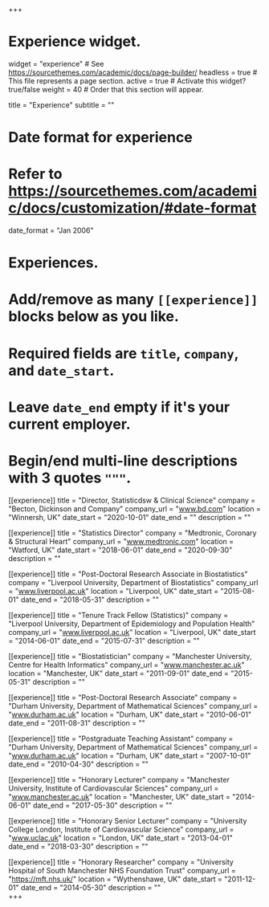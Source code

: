 +++
# Experience widget.
widget = "experience"  # See https://sourcethemes.com/academic/docs/page-builder/
headless = true  # This file represents a page section.
active = true  # Activate this widget? true/false
weight = 40  # Order that this section will appear.

title = "Experience"
subtitle = ""

# Date format for experience
#   Refer to https://sourcethemes.com/academic/docs/customization/#date-format
date_format = "Jan 2006"

# Experiences.
#   Add/remove as many `[[experience]]` blocks below as you like.
#   Required fields are `title`, `company`, and `date_start`.
#   Leave `date_end` empty if it's your current employer.
#   Begin/end multi-line descriptions with 3 quotes `"""`.
[[experience]]
  title = "Director, Statisticdsw & Clinical Science"
  company = "Becton, Dickinson and Company"
  company_url = "www.bd.com"
  location = "Winnersh, UK"
  date_start = "2020-10-01"
  date_end = ""
  description = ""

[[experience]]
  title = "Statistics Director"
  company = "Medtronic, Coronary & Structural Heart"
  company_url = "www.medtronic.com"
  location = "Watford, UK"
  date_start = "2018-06-01"
  date_end = "2020-09-30"
  description = ""

[[experience]]
  title = "Post-Doctoral Research Associate in Biostatistics"
  company = "Liverpool University, Department of Biostatistics"
  company_url = "www.liverpool.ac.uk"
  location = "Liverpool, UK"
  date_start = "2015-08-01"
  date_end = "2018-05-31"
  description = ""

[[experience]]
  title = "Tenure Track Fellow (Statistics)"
  company = "Liverpool University, Department of Epidemiology and Population Health"
  company_url = "www.liverpool.ac.uk"
  location = "Liverpool, UK"
  date_start = "2014-06-01"
  date_end = "2015-07-31"
  description = ""
  
[[experience]]
  title = "Biostatistician"
  company = "Manchester University, Centre for Health Informatics"
  company_url = "www.manchester.ac.uk"
  location = "Manchester, UK"
  date_start = "2011-09-01"
  date_end = "2015-05-31"
  description = ""  
  
[[experience]]
  title = "Post-Doctoral Research Associate"
  company = "Durham University, Department of Mathematical Sciences"
  company_url = "www.durham.ac.uk"
  location = "Durham, UK"
  date_start = "2010-06-01"
  date_end = "2011-08-31"
  description = ""
  
[[experience]]
  title = "Postgraduate Teaching Assistant"
  company = "Durham University, Department of Mathematical Sciences"
  company_url = "www.durham.ac.uk"
  location = "Durham, UK"
  date_start = "2007-10-01"
  date_end = "2010-04-30"
  description = ""
  
[[experience]]
  title = "Honorary Lecturer"
  company = "Manchester University, Institute of Cardiovascular Sciences"
  company_url = "www.manchester.ac.uk"
  location = "Manchester, UK"
  date_start = "2014-06-01"
  date_end = "2017-05-30"
  description = ""
  
[[experience]]
  title = "Honorary Senior Lecturer"
  company = "University College London, Institute of Cardiovascular Science"
  company_url = "www.uclac.uk"
  location = "London, UK"
  date_start = "2013-04-01"
  date_end = "2018-03-30"
  description = ""
  
[[experience]]
  title = "Honorary Researcher"
  company = "University Hospital of South Manchester NHS Foundation Trust"
  company_url = "https://mft.nhs.uk/"
  location = "Wythenshawe, UK"
  date_start = "2011-12-01"
  date_end = "2014-05-30"
  description = ""  
+++

